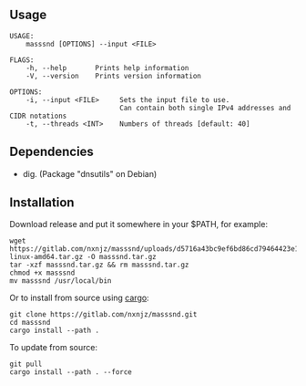 ## Usage

```
USAGE:
    masssnd [OPTIONS] --input <FILE>

FLAGS:
    -h, --help       Prints help information
    -V, --version    Prints version information

OPTIONS:
    -i, --input <FILE>     Sets the input file to use.
                           Can contain both single IPv4 addresses and CIDR notations
    -t, --threads <INT>    Numbers of threads [default: 40]
```

## Dependencies

* dig. (Package "dnsutils" on Debian)

## Installation 

Download release and put it somewhere in your $PATH, for example:

```
wget https://gitlab.com/nxnjz/masssnd/uploads/d5716a43bc9ef6bd86cd79464423e14c/masssnd-linux-amd64.tar.gz -O masssnd.tar.gz
tar -xzf masssnd.tar.gz && rm masssnd.tar.gz
chmod +x masssnd
mv masssnd /usr/local/bin
```

Or to install from source using [cargo](https://doc.rust-lang.org/cargo/getting-started/installation.html): 

```
git clone https://gitlab.com/nxnjz/masssnd.git
cd masssnd
cargo install --path .
```

To update from source:

```
git pull
cargo install --path . --force
```

